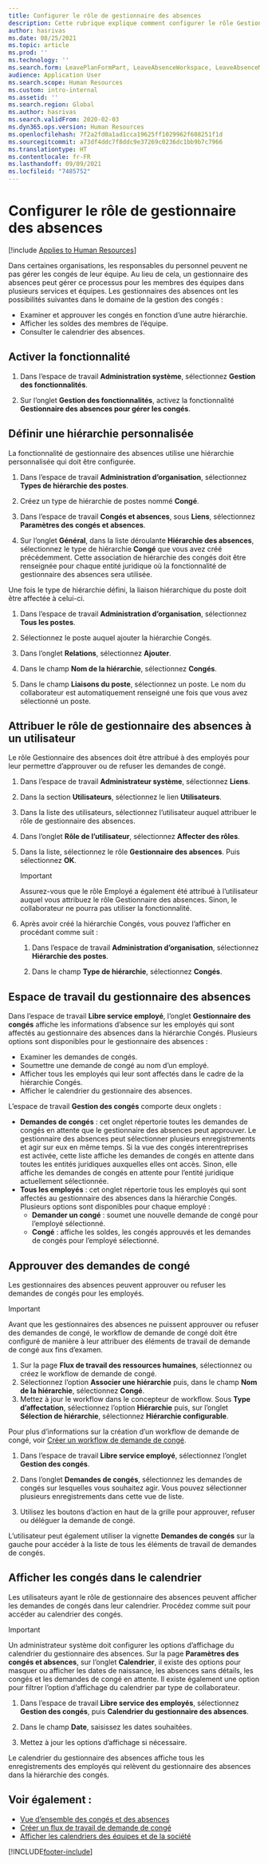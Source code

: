 ```yaml
---
title: Configurer le rôle de gestionnaire des absences
description: Cette rubrique explique comment configurer le rôle Gestionnaire des absences pour la gestion des congés des employés.
author: hasrivas
ms.date: 08/25/2021
ms.topic: article
ms.prod: ''
ms.technology: ''
ms.search.form: LeavePlanFormPart, LeaveAbsenceWorkspace, LeaveAbsenceManager
audience: Application User
ms.search.scope: Human Resources
ms.custom: intro-internal
ms.assetid: ''
ms.search.region: Global
ms.author: hasrivas
ms.search.validFrom: 2020-02-03
ms.dyn365.ops.version: Human Resources
ms.openlocfilehash: 7f2a2fd0a1ad1cca19625ff1029962f608251f1d
ms.sourcegitcommit: a73df4ddc7f8ddc9e37269c0236dc1bb9b7c7966
ms.translationtype: HT
ms.contentlocale: fr-FR
ms.lasthandoff: 09/09/2021
ms.locfileid: "7485752"
---
```

# <a name="configure-the-absence-manager-role"></a>Configurer le rôle de gestionnaire des absences

[!include [Applies to Human Resources](../includes/applies-to-hr.md)]

Dans certaines organisations, les responsables du personnel peuvent ne pas gérer les congés de leur équipe. Au lieu de cela, un gestionnaire des absences peut gérer ce processus pour les membres des équipes dans plusieurs services et équipes. Les gestionnaires des absences ont les possibilités suivantes dans le domaine de la gestion des congés :

- Examiner et approuver les congés en fonction d’une autre hiérarchie.
- Afficher les soldes des membres de l’équipe.
- Consulter le calendrier des absences.

## <a name="turn-on-the-feature"></a>Activer la fonctionnalité

1. Dans l’espace de travail **Administration système**, sélectionnez **Gestion des fonctionnalités**.

2. Sur l’onglet **Gestion des fonctionnalités**, activez la fonctionnalité **Gestionnaire des absences pour gérer les congés**.

## <a name="define-a-custom-hierarchy"></a>Définir une hiérarchie personnalisée

La fonctionnalité de gestionnaire des absences utilise une hiérarchie personnalisée qui doit être configurée.

1. Dans l’espace de travail **Administration d’organisation**, sélectionnez **Types de hiérarchie des postes**.

2. Créez un type de hiérarchie de postes nommé **Congé**.

3. Dans l’espace de travail **Congés et absences**, sous **Liens**, sélectionnez **Paramètres des congés et absences**.

4. Sur l’onglet **Général**, dans la liste déroulante **Hiérarchie des absences**, sélectionnez le type de hiérarchie **Congé** que vous avez créé précédemment. Cette association de hiérarchie des congés doit être renseignée pour chaque entité juridique où la fonctionnalité de gestionnaire des absences sera utilisée.

Une fois le type de hiérarchie défini, la liaison hiérarchique du poste doit être affectée à celui-ci.

1. Dans l’espace de travail **Administration d’organisation**, sélectionnez **Tous les postes**.

2. Sélectionnez le poste auquel ajouter la hiérarchie Congés.

3. Dans l’onglet **Relations**, sélectionnez **Ajouter**.

4. Dans le champ **Nom de la hiérarchie**, sélectionnez **Congés**.

5. Dans le champ **Liaisons du poste**, sélectionnez un poste. Le nom du collaborateur est automatiquement renseigné une fois que vous avez sélectionné un poste.

## <a name="assign-the-absence-manager-role-to-a-user"></a>Attribuer le rôle de gestionnaire des absences à un utilisateur

Le rôle Gestionnaire des absences doit être attribué à des employés pour leur permettre d’approuver ou de refuser les demandes de congé.

1. Dans l’espace de travail **Administrateur système**, sélectionnez **Liens**.

2. Dans la section **Utilisateurs**, sélectionnez le lien **Utilisateurs**.

3. Dans la liste des utilisateurs, sélectionnez l’utilisateur auquel attribuer le rôle de gestionnaire des absences.

4. Dans l’onglet **Rôle de l’utilisateur**, sélectionnez **Affecter des rôles**.

5. Dans la liste, sélectionnez le rôle **Gestionnaire des absences**. Puis sélectionnez **OK**.

    > [!IMPORTANT]
    > Assurez-vous que le rôle Employé a également été attribué à l’utilisateur auquel vous attribuez le rôle Gestionnaire des absences. Sinon, le collaborateur ne pourra pas utiliser la fonctionnalité.

6. Après avoir créé la hiérarchie Congés, vous pouvez l’afficher en procédant comme suit :

    1. Dans l’espace de travail **Administration d’organisation**, sélectionnez **Hiérarchie des postes**.
    
    2. Dans le champ **Type de hiérarchie**, sélectionnez **Congés**.

## <a name="absence-manager-workspace"></a>Espace de travail du gestionnaire des absences

Dans l’espace de travail **Libre service employé**, l’onglet **Gestionnaire des congés** affiche les informations d’absence sur les employés qui sont affectés au gestionnaire des absences dans la hiérarchie Congés. Plusieurs options sont disponibles pour le gestionnaire des absences : 
 - Examiner les demandes de congés.</br>
 - Soumettre une demande de congé au nom d’un employé.</br>
 - Afficher tous les employés qui leur sont affectés dans le cadre de la hiérarchie Congés.</br>
 - Afficher le calendrier du gestionnaire des absences.</br>

L’espace de travail **Gestion des congés** comporte deux onglets :
 - **Demandes de congés** : cet onglet répertorie toutes les demandes de congés en attente que le gestionnaire des absences peut approuver. Le gestionnaire des absences peut sélectionner plusieurs enregistrements et agir sur eux en même temps. Si la vue des congés interentreprises est activée, cette liste affiche les demandes de congés en attente dans toutes les entités juridiques auxquelles elles ont accès. Sinon, elle affiche les demandes de congés en attente pour l’entité juridique actuellement sélectionnée. </br>
 - **Tous les employés** : cet onglet répertorie tous les employés qui sont affectés au gestionnaire des absences dans la hiérarchie Congés. Plusieurs options sont disponibles pour chaque employé :
    - **Demander un congé** : soumet une nouvelle demande de congé pour l’employé sélectionné.</br>
    - **Congé** : affiche les soldes, les congés approuvés et les demandes de congés pour l’employé sélectionné.</br>

## <a name="approve-time-off-requests"></a>Approuver des demandes de congé

Les gestionnaires des absences peuvent approuver ou refuser les demandes de congés pour les employés. 

> [!IMPORTANT]
> Avant que les gestionnaires des absences ne puissent approuver ou refuser des demandes de congé, le workflow de demande de congé doit être configuré de manière à leur attribuer des éléments de travail de demande de congé aux fins d’examen.
>
> 1. Sur la page **Flux de travail des ressources humaines**, sélectionnez ou créez le workflow de demande de congé.
> 2. Sélectionnez l’option **Associer une hiérarchie** puis, dans le champ **Nom de la hiérarchie**, sélectionnez **Congé**.
> 3. Mettez à jour le workflow dans le concepteur de workflow. Sous **Type d’affectation**, sélectionnez l’option **Hiérarchie** puis, sur l’onglet **Sélection de hiérarchie**, sélectionnez **Hiérarchie configurable**.
>
> Pour plus d’informations sur la création d’un workflow de demande de congé, voir [Créer un workflow de demande de congé](hr-leave-and-absence-workflow.md).

1. Dans l’espace de travail **Libre service employé**, sélectionnez l’onglet **Gestion des congés**.

2. Dans l’onglet **Demandes de congés**, sélectionnez les demandes de congés sur lesquelles vous souhaitez agir. Vous pouvez sélectionner plusieurs enregistrements dans cette vue de liste.

3. Utilisez les boutons d’action en haut de la grille pour approuver, refuser ou déléguer la demande de congé. 

L’utilisateur peut également utiliser la vignette **Demandes de congés** sur la gauche pour accéder à la liste de tous les éléments de travail de demandes de congés. 

## <a name="view-time-off-in-the-calendar"></a>Afficher les congés dans le calendrier

Les utilisateurs ayant le rôle de gestionnaire des absences peuvent afficher les demandes de congés dans leur calendrier. Procédez comme suit pour accéder au calendrier des congés.

> [!IMPORTANT]
> Un administrateur système doit configurer les options d’affichage du calendrier du gestionnaire des absences. Sur la page **Paramètres des congés et absences**, sur l’onglet **Calendrier**, il existe des options pour masquer ou afficher les dates de naissance, les absences sans détails, les congés et les demandes de congé en attente. Il existe également une option pour filtrer l’option d’affichage du calendrier par type de collaborateur.

1. Dans l’espace de travail **Libre service des employés**, sélectionnez **Gestion des congés**, puis **Calendrier du gestionnaire des absences**.

2. Dans le champ **Date**, saisissez les dates souhaitées.

3. Mettez à jour les options d’affichage si nécessaire.

Le calendrier du gestionnaire des absences affiche tous les enregistrements des employés qui relèvent du gestionnaire des absences dans la hiérarchie des congés.

## <a name="see-also"></a>Voir également :

- [Vue d’ensemble des congés et des absences](hr-leave-and-absence-overview.md)
- [Créer un flux de travail de demande de congé](hr-leave-and-absence-workflow.md)
- [Afficher les calendriers des équipes et de la société](hr-employee-self-service-calendar.md)

[!INCLUDE[footer-include](../includes/footer-banner.md)]
